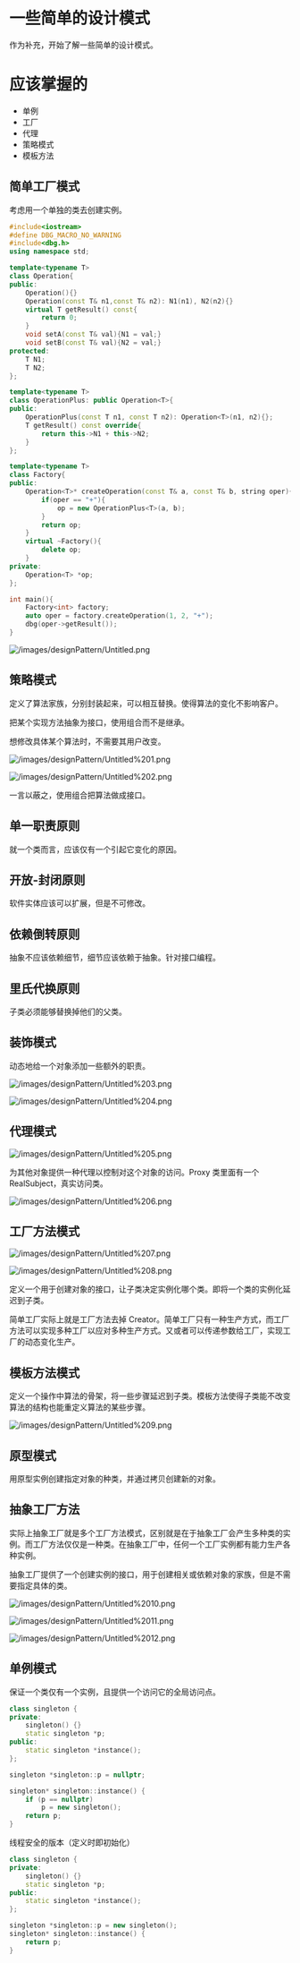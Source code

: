 # 一些简单的设计模式


作为补充，开始了解一些简单的设计模式。

# 应该掌握的

- 单例
- 工厂
- 代理
- 策略模式
- 模板方法

## 简单工厂模式

考虑用一个单独的类去创建实例。

```cpp
#include<iostream>
#define DBG_MACRO_NO_WARNING 
#include<dbg.h>
using namespace std;

template<typename T>
class Operation{
public:
    Operation(){}
    Operation(const T& n1,const T& n2): N1(n1), N2(n2){}
    virtual T getResult() const{
        return 0;
    }
    void setA(const T& val){N1 = val;}
    void setB(const T& val){N2 = val;}
protected:
    T N1;
    T N2;
};

template<typename T>
class OperationPlus: public Operation<T>{
public:
    OperationPlus(const T n1, const T n2): Operation<T>(n1, n2){};
    T getResult() const override{
        return this->N1 + this->N2;
    }
};

template<typename T>
class Factory{
public:
    Operation<T>* createOperation(const T& a, const T& b, string oper){
        if(oper == "+"){
            op = new OperationPlus<T>(a, b);
        }
        return op;
    }
    virtual ~Factory(){
        delete op;
    }
private:
    Operation<T> *op;
};

int main(){
    Factory<int> factory;
    auto oper = factory.createOperation(1, 2, "+");
    dbg(oper->getResult());
}
```

![/images/designPattern/Untitled.png](/images/designPattern/Untitled.png)

## 策略模式

定义了算法家族，分别封装起来，可以相互替换。使得算法的变化不影响客户。

把某个实现方法抽象为接口，使用组合而不是继承。

想修改具体某个算法时，不需要其用户改变。

![/images/designPattern/Untitled%201.png](/images/designPattern/Untitled%201.png)

![/images/designPattern/Untitled%202.png](/images/designPattern/Untitled%202.png)

一言以蔽之，使用组合把算法做成接口。

## 单一职责原则

就一个类而言，应该仅有一个引起它变化的原因。

## 开放-封闭原则

软件实体应该可以扩展，但是不可修改。

## 依赖倒转原则

抽象不应该依赖细节，细节应该依赖于抽象。针对接口编程。

## 里氏代换原则

子类必须能够替换掉他们的父类。

## 装饰模式

动态地给一个对象添加一些额外的职责。

![/images/designPattern/Untitled%203.png](/images/designPattern/Untitled%203.png)

![/images/designPattern/Untitled%204.png](/images/designPattern/Untitled%204.png)

## 代理模式

![/images/designPattern/Untitled%205.png](/images/designPattern/Untitled%205.png)

为其他对象提供一种代理以控制对这个对象的访问。Proxy 类里面有一个 RealSubject，真实访问类。

![/images/designPattern/Untitled%206.png](/images/designPattern/Untitled%206.png)

## 工厂方法模式

![/images/designPattern/Untitled%207.png](/images/designPattern/Untitled%207.png)

![/images/designPattern/Untitled%208.png](/images/designPattern/Untitled%208.png)

定义一个用于创建对象的接口，让子类决定实例化哪个类。即将一个类的实例化延迟到子类。

简单工厂实际上就是工厂方法去掉 Creator。简单工厂只有一种生产方式，而工厂方法可以实现多种工厂以应对多种生产方式。又或者可以传递参数给工厂，实现工厂的动态变化生产。

## 模板方法模式

定义一个操作中算法的骨架，将一些步骤延迟到子类。模板方法使得子类能不改变算法的结构也能重定义算法的某些步骤。

![/images/designPattern/Untitled%209.png](/images/designPattern/Untitled%209.png)

## 原型模式

用原型实例创建指定对象的种类，并通过拷贝创建新的对象。

## 抽象工厂方法

实际上抽象工厂就是多个工厂方法模式，区别就是在于抽象工厂会产生多种类的实例。而工厂方法仅仅是一种类。在抽象工厂中，任何一个工厂实例都有能力生产各种实例。

抽象工厂提供了一个创建实例的接口，用于创建相关或依赖对象的家族，但是不需要指定具体的类。

![/images/designPattern/Untitled%2010.png](/images/designPattern/Untitled%2010.png)

![/images/designPattern/Untitled%2011.png](/images/designPattern/Untitled%2011.png)

![/images/designPattern/Untitled%2012.png](/images/designPattern/Untitled%2012.png)

## 单例模式

保证一个类仅有一个实例，且提供一个访问它的全局访问点。

```cpp
class singleton {
private:
    singleton() {}
    static singleton *p;
public:
    static singleton *instance();
};

singleton *singleton::p = nullptr;

singleton* singleton::instance() {
    if (p == nullptr)
        p = new singleton();
    return p;
}
```

线程安全的版本（定义时即初始化）

```cpp
class singleton {
private:
    singleton() {}
    static singleton *p;
public:
    static singleton *instance();
};

singleton *singleton::p = new singleton();
singleton* singleton::instance() {
    return p;
}
```
